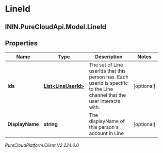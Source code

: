 # LineId

## ININ.PureCloudApi.Model.LineId

## Properties

|Name | Type | Description | Notes|
|------------ | ------------- | ------------- | -------------|
| **Ids** | [**List&lt;LineUserId&gt;**](LineUserId) | The set of Line userIds that this person has. Each userId is specific to the Line channel that the user interacts with. | [optional] |
| **DisplayName** | **string** | The displayName of this person&#39;s account in Line | [optional] |



_PureCloudPlatform.Client.V2 224.0.0_
